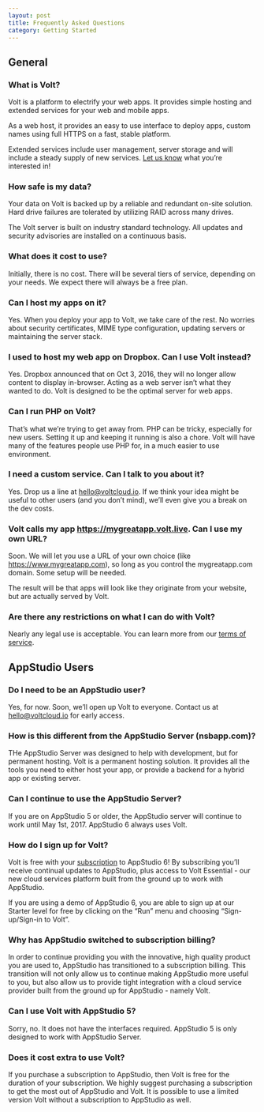 ```yaml
---
layout: post
title: Frequently Asked Questions
category: Getting Started
---
```


## General

### What is Volt?

Volt is a platform to electrify your web apps. It provides simple hosting and extended services for your web and mobile apps.

As a web host, it provides an easy to use interface to deploy apps, custom names using full HTTPS on a fast, stable platform.

Extended services include user management, server storage and will include a steady supply of new services. [Let us know](mailto:hello@voltcloud.io) what you’re interested in!

### How safe is my data?

Your data on Volt is backed up by a reliable and redundant on-site solution. Hard drive failures are tolerated by utilizing RAID across many drives.

The Volt server is built on industry standard technology. All updates and security advisories are installed on a continuous basis.

### What does it cost to use?

Initially, there is no cost. There will be several tiers of service, depending on your needs. We expect there will always be a free plan.

### Can I host my apps on it?

Yes. When you deploy your app to Volt, we take care of the rest. No worries about security certificates, MIME type configuration, updating servers or maintaining the server stack. 

### I used to host my web app on Dropbox. Can I use Volt instead?

Yes. Dropbox announced that on Oct 3, 2016, they will no longer allow content to display in-browser. Acting as a web server isn’t what they wanted to do. Volt is designed to be the optimal server for web apps.

### Can I run PHP on Volt?

That’s what we’re trying to get away from. PHP can be tricky, especially for new users. Setting it up and keeping it running is also a chore. Volt will have many of the features people use PHP for, in a much easier to use environment.

### I need a custom service. Can I talk to you about it?

Yes. Drop us a line at hello@voltcloud.io. If we think your idea might be useful to other users (and you don’t mind), we’ll even give you a break on the dev costs.

### Volt calls my app https://mygreatapp.volt.live. Can I use my own URL?

Soon. We will let you use a URL of your own choice (like https://www.mygreatapp.com), so long as you control the mygreatapp.com domain. Some setup will be needed. 

The result will be that apps will look like they originate from your website, but are actually served by Volt.

### Are there any restrictions on what I can do with Volt?

Nearly any legal use is acceptable. You can learn more from our [terms of service](https://www.nsbasic.com/app/AppStudioTOS.txt).

## AppStudio Users

### Do I need to be an AppStudio user?

Yes, for now. Soon, we’ll open up Volt to everyone. Contact us at <hello@voltcloud.io> for early access.

### How is this different from the AppStudio Server (nsbapp.com)?

THe AppStudio Server was designed to help with development, but for permanent hosting. Volt is a permanent hosting solution. It provides all the tools you need to either host your app, or provide a backend for a hybrid app or existing server.

### Can I continue to use the AppStudio Server?

If you are on AppStudio 5 or older, the AppStudio server will continue to work until May 1st, 2017. AppStudio 6 always uses Volt.

### How do I sign up for Volt?

Volt is free with your [subscription](https://www.nsbasic.com/i/Subscription/) to AppStudio 6! By subscribing you’ll receive continual updates to AppStudio, plus access to Volt Essential - our new cloud services platform built from the ground up to work with AppStudio.

If you are using a demo of AppStudio 6, you are able to sign up at our Starter level for free by clicking on the “Run” menu and choosing “Sign-up/Sign-in to Volt”.

### Why has AppStudio switched to subscription billing?

In order to continue providing you with the innovative, high quality product you are used to, AppStudio has transitioned to a subscription billing. This transition will not only allow us to continue making AppStudio more useful to you, but also allow us to provide tight integration with a cloud service provider built from the ground up for AppStudio - namely Volt.

### Can I use Volt with AppStudio 5?

Sorry, no. It does not have the interfaces required. AppStudio 5 is only designed to work with AppStudio Server.

### Does it cost extra to use Volt?

If you purchase a subscription to AppStudio, then Volt is free for the duration of your subscription. We highly suggest purchasing a subscription to get the most out of AppStudio and Volt.  It is possible to use a limited version Volt without a subscription to AppStudio as well.

